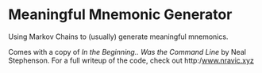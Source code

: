 # Meaningful Mnemonic Generator
Using Markov Chains to (usually) generate meaningful mnemonics. 

Comes with a copy of _In the Beginning.. Was the Command Line_ by Neal Stephenson. For a full writeup of the code, check out 
http:/www.nravic.xyz
